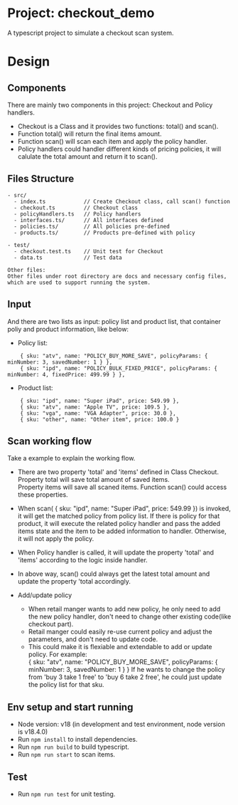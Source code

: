 # Project: checkout_demo
A typescript project to simulate a checkout scan system.

# Design
## Components 
There are mainly two components in this project: Checkout and Policy handlers.  
- Checkout is a Class and it provides two functions: total() and scan(). 
- Function total() will return the final items amount. 
- Function scan() will scan each item and apply the policy handler.    
- Policy handlers could handler different kinds of pricing policies, it will calulate the total amount and return it to scan().  
## Files Structure
```
- src/
  - index.ts            // Create Checkout class, call scan() function
  - checkout.ts         // Checkout class
  - policyHandlers.ts   // Policy handlers
  - interfaces.ts/      // All interfaces defined
  - policies.ts/        // All policies pre-defined
  - products.ts/        // Products pre-defined with policy

- test/
  - checkout.test.ts    // Unit test for Checkout
  - data.ts             // Test data

Other files:
Other files under root directory are docs and necessary config files, which are used to support running the system. 
```
## Input
And there are two lists as input: policy list and product list, that container poliy and product information, like below: 
  - Policy list: 
```
    { sku: "atv", name: "POLICY_BUY_MORE_SAVE", policyParams: { minNumber: 3, savedNumber: 1 } },
    { sku: "ipd", name: "POLICY_BULK_FIXED_PRICE", policyParams: { minNumber: 4, fixedPrice: 499.99 } },
```
  - Product list: 
```
    { sku: "ipd", name: "Super iPad", price: 549.99 },
    { sku: "atv", name: "Apple TV", price: 109.5 },
    { sku: "vga", name: "VGA Adapter", price: 30.0 },
    { sku: "other", name: "Other item", price: 100.0 }
```

## Scan working flow
Take a example to explain the working flow. 
  - There are two property 'total' and 'items' defined in Class Checkout. 
    Property total will save total amount of saved items.  
    Property items will save all scaned items. 
    Function scan() could access these properties. 
  - When scan( { sku: "ipd", name: "Super iPad", price: 549.99 }) is invoked, it will get the matched policy from policy list. If there is policy for that product, it will execute the related policy handler 
    and pass the added items state and the item to be added information to handler. Otherwise, it will not apply the policy.
  - When Policy handler is called, it will update the property 'total' and 'items' according to the logic inside handler.
  - In above way, scan() could always get the latest total amount and update the property 'total accordingly.

- Add/update policy
   - When retail manger wants to add new policy, he only need to add the new policy handler, don't need to change other existing code(like checkout part). 
   - Retail manger could easily re-use current policy and adjust the parameters, and don't need to update code. 
   - This could make it is flexiable and extendable to add or update policy.
   For example:   
   { sku: "atv", name: "POLICY_BUY_MORE_SAVE", policyParams: { minNumber: 3, savedNumber: 1 } }
   If he wants to change the policy from 'buy 3 take 1 free' to 'buy 6 take 2 free', he could just update the policy list for that sku. 

## Env setup and start running
- Node version: v18 (in development and test environment, node version is v18.4.0)
- Run `npm install` to install dependencies.
- Run `npm run build` to build typescript. 
- Run `npm run start` to scan items.

## Test 

- Run `npm run test` for unit testing.